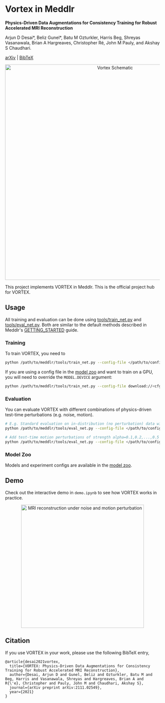 # Vortex in Meddlr
**Physics-Driven Data Augmentations for Consistency Training for Robust Accelerated MRI Reconstruction**

Arjun D Desai\*, Beliz Gunel\*, Batu M Ozturkler, Harris Beg, Shreyas Vasanawala, Brian A Hargreaves, Christopher Ré, John M Pauly, and Akshay S Chaudhari.

[arXiv](https://arxiv.org/abs/2111.02549) | [BibTeX](#citation)

<div align="center">
    <img src="https://drive.google.com/uc?export=view&id=1q0jAm6Kg5ZhRg3h0w0ZbtIgcRF3_-Vgb" alt="Vortex Schematic" width="700px" />
</div>

This project implements VORTEX in Meddlr. This is the official project hub for VORTEX.

## Usage
All training and evaluation can be done using [tools/train_net.py](../../tools/train_net.py)
and [tools/eval_net.py](../../tools/eval_net.py). Both are similar to the default methods
described in Meddlr's [GETTING_STARTED](../../GETTING_STARTED.md) guide.

### Training
To train VORTEX, you need to

```bash
python /path/to/meddlr/tools/train_net.py --config-file </path/to/config.yaml>
```

If you are using a config file in the [model zoo](MODEL_ZOO.md) and want to train on a GPU, you will need to override the `MODEL.DEVICE` argument:

```bash
python /path/to/meddlr/tools/train_net.py --config-file download://<cfg-url> MODEL.DEVICE cuda
```

### Evaluation
You can evaluate VORTEX with different combinations of physics-driven test-time perturbations (e.g. noise, motion).

```bash
# E.g. Standard evaluation on in-distribution (no perturbation) data with validation psnr checkpoint.
python /path/to/meddlr/tools/eval_net.py --config-file </path/to/config.yaml> --metric psnr_scan

# Add test-time motion perturbations of strength alpha=0.1,0.2,...,0.5
python /path/to/meddlr/tools/eval_net.py --config-file </path/to/config.yaml> --metric psnr_scan --motion sweep --motion-sweep-vals 0.1 0.2 0.3 0.4 0.5
```

### Model Zoo
Models and experiment configs are available in the [model zoo](MODEL_ZOO.md).

## Demo
Check out the interactive demo in `demo.ipynb` to see how VORTEX works in practice.

<div align="center">

<image src="static/vortex.gif" height=400 alt="MRI reconstruction under noise and motion perturbation" />
</div>


## Citation
If you use VORTEX in your work, please use the following BibTeX entry,
```
@article{desai2021vortex,
  title={VORTEX: Physics-Driven Data Augmentations for Consistency Training for Robust Accelerated MRI Reconstruction},
  author={Desai, Arjun D and Gunel, Beliz and Ozturkler, Batu M and Beg, Harris and Vasanawala, Shreyas and Hargreaves, Brian A and R{\'e}, Christopher and Pauly, John M and Chaudhari, Akshay S},
  journal={arXiv preprint arXiv:2111.02549},
  year={2021}
}
```